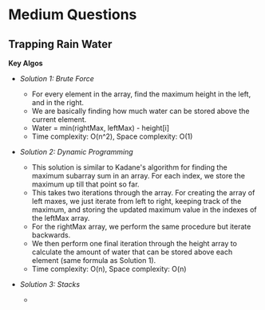 # Medium Questions
## Trapping Rain Water

**Key Algos**

- *Solution 1: Brute Force*

  - For every element in the array, find the maximum height in the left, and in the right.
  - We are basically finding how much water can be stored above the current element.
  - Water = min(rightMax, leftMax) - height[i]
  - Time complexity: O(n^2), Space complexity: O(1)

- *Solution 2: Dynamic Programming*

  - This solution is similar to Kadane's algorithm for finding the maximum subarray sum in an array. For each index, we store the maximum up till that point so far. 
  - This takes two iterations through the array. For creating the array of left maxes, we just iterate from left to right, keeping track of the maximum, and storing the updated maximum value in the indexes of the leftMax array.
  - For the rightMax array, we perform the same procedure but iterate backwards.
  - We then perform one final iteration through the height array to calculate the amount of water that can be stored above each element (same formula as Solution 1).
  - Time complexity: O(n), Space complexity: O(n)
  
- *Solution 3: Stacks*

  - 
